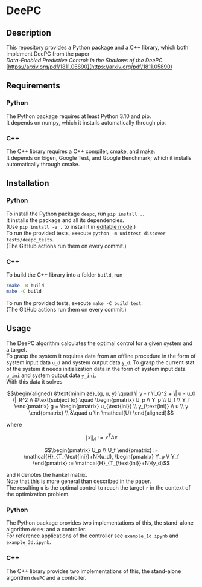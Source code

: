 # DeePC

## Description
This repository provides a Python package and a C++ library, which both implement DeePC from the paper<br>
<i>Data-Enabled Predictive Control: In the Shallows of the DeePC</i><br>
[https://arxiv.org/pdf/1811.05890](https://arxiv.org/pdf/1811.05890)

## Requirements
### Python
The Python package requires at least Python 3.10 and pip.<br>
It depends on numpy, which it installs automatically through pip.
### C++
The C++ library requires a C++ compiler, cmake, and make.<br>
It depends on Eigen, Google Test, and Google Benchmark; which it installs automatically through cmake.

## Installation
### Python
To install the Python package `deepc`, run `pip install .`.<br>
It installs the package and all its dependencies.<br>
(Use `pip install -e .` to install it in [editable mode](https://pip.pypa.io/en/stable/topics/local-project-installs/#editable-installs).)<br>
To run the provided tests, execute `python -m unittest discover tests/deepc_tests`.<br>
(The GitHub actions run them on every commit.)
### C++
To build the C++ library into a folder `build`, run
```bash
cmake -B build
make -C build
```
To run the provided tests, execute `make -C build test`.<br>
(The GitHub actions run them on every commit.)

## Usage
The DeePC algorithm calculates the optimal control for a given system and a target.<br>
To grasp the system it requires data from an offline procedure in the form of system input data `u_d` and system output data `y_d`.
To grasp the current stat of the system it needs initialization data in the form of system input data `u_ini` and system output data `y_ini`.<br>
With this data it solves
```math
\begin{aligned}
    &\text{minimize}_{g, u, y} \quad \| y - r \|_Q^2 + \| u - u_0 \|_R^2 \\
    &\text{subject to} \quad \begin{pmatrix} U_p \\ Y_p \\ U_f \\ Y_f \end{pmatrix} g = \begin{pmatrix} u_{\text{ini}} \\ y_{\text{ini}} \\ u \\ y \end{pmatrix} \\
    &\quad u \in \mathcal{U}
\end{aligned}
```
where
```math
\| x \|_A := x^T A x
```
```math
\begin{pmatrix} U_p \\ U_f \end{pmatrix} := \mathcal{H}_{T_{\text{ini}}+N}(u_d), \begin{pmatrix} Y_p \\ Y_f \end{pmatrix} := \mathcal{H}_{T_{\text{ini}}+N}(y_d)
```
and `H` denotes the hankel matrix.<br>
Note that this is more general than described in the paper.<br>
The resulting `u` is the optimal control to reach the target `r` in the context of the optimization problem.

### Python
The Python package provides two implementations of this, the stand-alone algorithm `deePC` and a controller.<br>
For reference applications of the controller see `example_1d.ipynb` and `example_3d.ipynb`.
### C++
The C++ library provides two implementations of this, the stand-alone algorithm `deePC` and a controller.<br>
